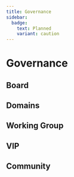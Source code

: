 ```yaml
---
title: Governance
sidebar:
  badge:
    text: Planned
    variant: caution
---
```


# Governance

## Board

## Domains

## Working Group

## VIP

## Community
